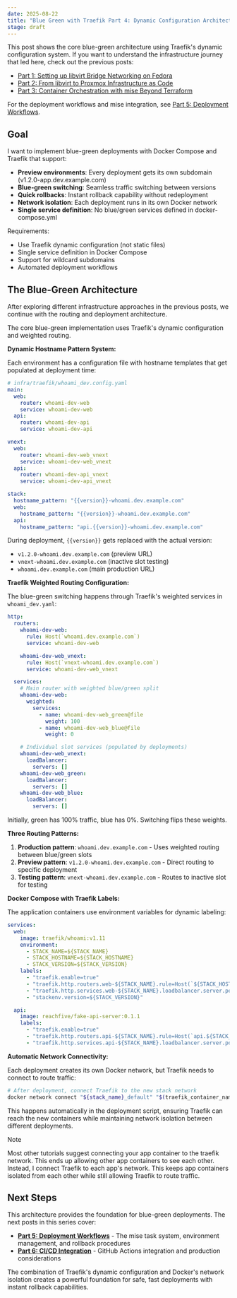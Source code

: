 ```yaml
---
date: 2025-08-22
title: "Blue Green with Traefik Part 4: Dynamic Configuration Architecture"
stage: draft
---
```


This post shows the core blue-green architecture using Traefik's dynamic configuration system. If you want to understand the infrastructure journey that led here, check out the previous posts:

- [Part 1: Setting up libvirt Bridge Networking on Fedora](/posts/2025-08-02-blue-green-with-traefik-part-1-libvirt-networking)
- [Part 2: From libvirt to Proxmox Infrastructure as Code](/posts/2025-08-15-blue-green-with-traefik-part-2-proxmox-pivot)
- [Part 3: Container Orchestration with mise Beyond Terraform](/posts/2025-08-20-blue-green-with-traefik-part-3-container-orchestration)

For the deployment workflows and mise integration, see [Part 5: Deployment Workflows](/posts/2025-08-25-blue-green-with-traefik-part-5-deployment-workflows).

## Goal

I want to implement blue-green deployments with Docker Compose and Traefik that support:

- **Preview environments**: Every deployment gets its own subdomain (v1.2.0-app.dev.example.com)
- **Blue-green switching**: Seamless traffic switching between versions
- **Quick rollbacks**: Instant rollback capability without redeployment
- **Network isolation**: Each deployment runs in its own Docker network
- **Single service definition**: No blue/green services defined in docker-compose.yml

Requirements:
- Use Traefik dynamic configuration (not static files)
- Single service definition in Docker Compose
- Support for wildcard subdomains
- Automated deployment workflows

## The Blue-Green Architecture

After exploring different infrastructure approaches in the previous posts, we continue with the routing and deployment architecture.

The core blue-green implementation uses Traefik's dynamic configuration and weighted routing.


**Dynamic Hostname Pattern System:**

Each environment has a configuration file with hostname templates that get populated at deployment time:

```yaml
# infra/traefik/whoami_dev.config.yaml
main:
  web:
    router: whoami-dev-web
    service: whoami-dev-web
  api:
    router: whoami-dev-api
    service: whoami-dev-api

vnext:
  web:
    router: whoami-dev-web_vnext
    service: whoami-dev-web_vnext
  api:
    router: whoami-dev-api_vnext
    service: whoami-dev-api_vnext

stack:
  hostname_pattern: "{{version}}-whoami.dev.example.com"
  web:
    hostname_pattern: "{{version}}-whoami.dev.example.com"
  api:
    hostname_pattern: "api.{{version}}-whoami.dev.example.com"
```

During deployment, `{{version}}` gets replaced with the actual version:
- `v1.2.0-whoami.dev.example.com` (preview URL)
- `vnext-whoami.dev.example.com` (inactive slot testing)
- `whoami.dev.example.com` (main production URL)

**Traefik Weighted Routing Configuration:**

The blue-green switching happens through Traefik's weighted services in `whoami_dev.yaml`:

```yaml
http:
  routers:
    whoami-dev-web:
      rule: Host(`whoami.dev.example.com`)
      service: whoami-dev-web

    whoami-dev-web_vnext:
      rule: Host(`vnext-whoami.dev.example.com`)
      service: whoami-dev-web_vnext

  services:
    # Main router with weighted blue/green split
    whoami-dev-web:
      weighted:
        services:
          - name: whoami-dev-web_green@file
            weight: 100
          - name: whoami-dev-web_blue@file
            weight: 0

    # Individual slot services (populated by deployments)
    whoami-dev-web_vnext:
      loadBalancer:
        servers: []
    whoami-dev-web_green:
      loadBalancer:
        servers: []
    whoami-dev-web_blue:
      loadBalancer:
        servers: []
```

Initially, green has 100% traffic, blue has 0%. Switching flips these weights.

**Three Routing Patterns:**

1. **Production pattern**: `whoami.dev.example.com` - Uses weighted routing between blue/green slots
2. **Preview pattern**: `v1.2.0-whoami.dev.example.com` - Direct routing to specific deployment
3. **Testing pattern**: `vnext-whoami.dev.example.com` - Routes to inactive slot for testing

**Docker Compose with Traefik Labels:**

The application containers use environment variables for dynamic labeling:

```yaml
services:
  web:
    image: traefik/whoami:v1.11
    environment:
      - STACK_NAME=${STACK_NAME}
      - STACK_HOSTNAME=${STACK_HOSTNAME}
      - STACK_VERSION=${STACK_VERSION}
    labels:
      - "traefik.enable=true"
      - "traefik.http.routers.web-${STACK_NAME}.rule=Host(`${STACK_HOSTNAME}`)"
      - "traefik.http.services.web-${STACK_NAME}.loadbalancer.server.port=80"
      - "stackenv.version=${STACK_VERSION}"

  api:
    image: reachfive/fake-api-server:0.1.1
    labels:
      - "traefik.enable=true"
      - "traefik.http.routers.api-${STACK_NAME}.rule=Host(`api.${STACK_HOSTNAME}`)"
      - "traefik.http.services.api-${STACK_NAME}.loadbalancer.server.port=1090"
```

**Automatic Network Connectivity:**

Each deployment creates its own Docker network, but Traefik needs to connect to route traffic:

```bash
# After deployment, connect Traefik to the new stack network
docker network connect "${stack_name}_default" "$(traefik_container_name)"
```

This happens automatically in the deployment script, ensuring Traefik can reach the new containers while maintaining network isolation between different deployments.

> [!NOTE]
> Most other tutorials suggest connecting your app container to the traefik network. This ends up allowing other app containers to see each other. Instead, I connect Traefik to each app's network. This keeps app containers isolated from each other while still allowing Traefik to route traffic.

## Next Steps

This architecture provides the foundation for blue-green deployments. The next posts in this series cover:

- **[Part 5: Deployment Workflows](/posts/2025-08-25-blue-green-with-traefik-part-5-deployment-workflows)** - The mise task system, environment management, and rollback procedures
- **[Part 6: CI/CD Integration](/posts/2025-09-01-blue-green-with-traefik-part-6-cicd-production)** - GitHub Actions integration and production considerations

The combination of Traefik's dynamic configuration and Docker's network isolation creates a powerful foundation for safe, fast deployments with instant rollback capabilities.
